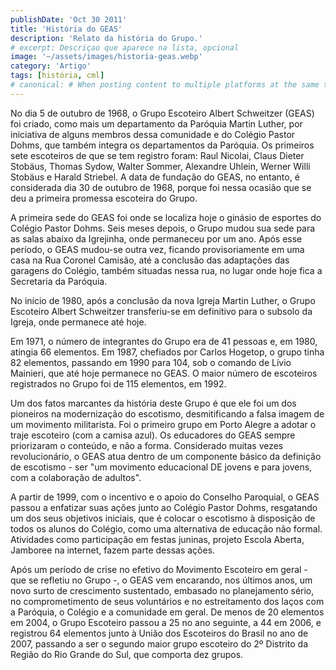```yaml
---
publishDate: 'Oct 30 2011'
title: 'História do GEAS'
description: 'Relato da história do Grupo.'
# excerpt: Descriçao que aparece na lista, opcional
image: '~/assets/images/historia-geas.webp'
category: 'Artigo'
tags: [história, cml]
# canonical: # When posting content to multiple platforms at the same time (such as this website and Medium) and want to specify the ultimate authority. Remove it to automatically generate canonical
---
```


No dia 5 de outubro de 1968, o Grupo Escoteiro Albert Schweitzer (GEAS) foi criado, como mais um departamento da Paróquia Martin Luther, por iniciativa de alguns membros dessa comunidade e do Colégio Pastor Dohms, que também integra os departamentos da Paróquia. Os primeiros sete escoteiros de que se tem registro foram: Raul Nicolai, Claus Dieter Stobäus, Thomas Sydow, Walter Sommer, Alexandre Uhlein, Werner Willi Stobäus e Harald Striebel. A data de fundação do GEAS, no entanto, é considerada dia 30 de outubro de 1968, porque foi nessa ocasião que se deu a primeira promessa escoteira do Grupo.

A primeira sede do GEAS foi onde se localiza hoje o ginásio de esportes do Colégio Pastor Dohms. Seis meses depois, o Grupo mudou sua sede para as salas abaixo da Igrejinha, onde permaneceu por um ano. Após esse período, o GEAS mudou-se outra vez, ficando provisoriamente em uma casa na Rua Coronel Camisão, até a conclusão das adaptações das garagens do Colégio, também situadas nessa rua, no lugar onde hoje fica a Secretaria da Paróquia.

No início de 1980, após a conclusão da nova Igreja Martin Luther, o Grupo Escoteiro Albert Schweitzer transferiu-se em definitivo para o subsolo da Igreja, onde permanece até hoje.

Em 1971, o número de integrantes do Grupo era de 41 pessoas e, em 1980, atingia 66 elementos. Em 1987, chefiados por Carlos Hogetop, o grupo tinha 82 elementos, passando em 1990 para 104, sob o comando de Lívio Mainieri, que até hoje permanece no GEAS. O maior número de escoteiros registrados no Grupo foi de 115 elementos, em 1992.

Um dos fatos marcantes da história deste Grupo é que ele foi um dos pioneiros na modernização do escotismo, desmitificando a falsa imagem de um movimento militarista. Foi o primeiro grupo em Porto Alegre a adotar o traje escoteiro (com a camisa azul). Os educadores do GEAS sempre priorizaram o conteúdo, e não a forma. Considerado muitas vezes revolucionário, o GEAS atua dentro de um componente básico da definição de escotismo - ser "um movimento educacional DE jovens e para jovens, com a colaboração de adultos".

A partir de 1999, com o incentivo e o apoio do Conselho Paroquial, o GEAS passou a enfatizar suas ações junto ao Colégio Pastor Dohms, resgatando um dos seus objetivos iniciais, que é colocar o escotismo à disposição de todos os alunos do Colégio, como uma alternativa de educação não formal. Atividades como participação em festas juninas, projeto Escola Aberta, Jamboree na internet, fazem parte dessas ações.

Após um período de crise no efetivo do Movimento Escoteiro em geral - que se refletiu no Grupo -, o GEAS vem encarando, nos últimos anos, um novo surto de crescimento sustentado, embasado no planejamento sério, no comprometimento de seus voluntários e no estreitamento dos laços com a Paróquia, o Colégio e a comunidade em geral. De menos de 20 elementos em 2004, o Grupo Escoteiro passou a 25 no ano seguinte, a 44 em 2006, e registrou 64 elementos junto à União dos Escoteiros do Brasil no ano de 2007, passando a ser o segundo maior grupo escoteiro do 2º Distrito da Região do Rio Grande do Sul, que comporta dez grupos.
